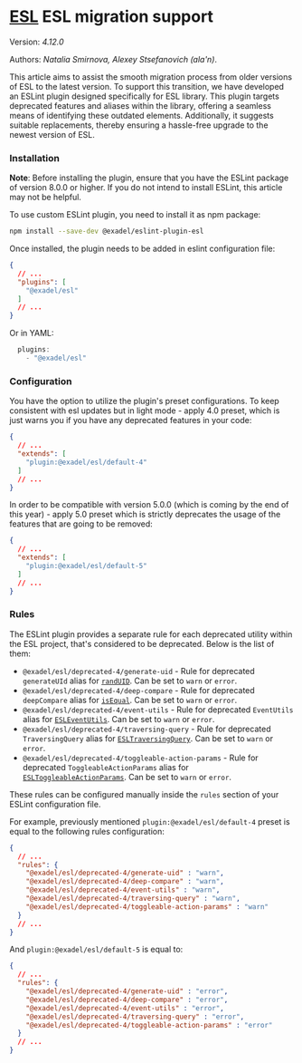 # [ESL](../../../) ESL migration support

Version: *4.12.0*

Authors: *Natalia Smirnova, Alexey Stsefanovich (ala'n)*.

<a name="intro"></a>

This article aims to assist the smooth migration process from older versions of ESL to the latest version. To support this transition, we have developed an ESLint plugin designed specifically for ESL library. This plugin targets deprecated features and aliases within the library, offering a seamless means of identifying these outdated elements. Additionally, it suggests suitable replacements, thereby ensuring a hassle-free upgrade to the newest version of ESL.

### Installation
**Note**: Before installing the plugin, ensure that you have the ESLint package of version 8.0.0 or higher. If you do not intend to install ESLint, this article may not be helpful.

To use custom ESLint plugin, you need to install it as npm package:

```bash
npm install --save-dev @exadel/eslint-plugin-esl
```

Once installed, the plugin needs to be added in eslint configuration file:

```json
{
  // ...
  "plugins": [
    "@exadel/esl"
  ]
  // ...
}
```

Or in YAML:
```js
  plugins: 
    - "@exadel/esl"
```

### Configuration
You have the option to utilize the plugin's preset configurations. To keep consistent with esl updates but in light mode - apply 4.0 preset, which is just warns you if you have any deprecated features in your code:

```json
{
  // ...
  "extends": [
    "plugin:@exadel/esl/default-4"
  ]
  // ...
}
```

 In order to be compatible with version 5.0.0 (which is coming by the end of this year) - apply 5.0 preset which is strictly deprecates the usage of the features that are going to be removed:

```json
{
  // ...
  "extends": [
    "plugin:@exadel/esl/default-5"
  ]
  // ...
}
```

### Rules

The ESLint plugin provides a separate rule for each deprecated utility within the ESL project, that's considered to be deprecated. Below is the list of them:

- `@exadel/esl/deprecated-4/generate-uid` - Rule for deprecated `generateUId` alias for [`randUID`](https://github.com/exadel-inc/esl/blob/417eb781a99cd789b43e893a24540ea7ae831141/src/modules/esl-utils/misc/uid.ts#L20). Can be set to `warn` or `error`.
- `@exadel/esl/deprecated-4/deep-compare` - Rule for deprecated `deepCompare` alias for [`isEqual`](https://github.com/exadel-inc/esl/blob/417eb781a99cd789b43e893a24540ea7ae831141/src/modules/esl-utils/misc/object/compare.ts#L4). Can be set to `warn` or `error`.
- `@exadel/esl/deprecated-4/event-utils` - Rule for deprecated `EventUtils` alias for [`ESLEventUtils`](https://github.com/exadel-inc/esl/blob/417eb781a99cd789b43e893a24540ea7ae831141/src/modules/esl-event-listener/core/api.ts#L13). Can be set to `warn` or `error`.
- `@exadel/esl/deprecated-4/traversing-query` - Rule for deprecated `TraversingQuery` alias for [`ESLTraversingQuery`](https://github.com/exadel-inc/esl/blob/417eb781a99cd789b43e893a24540ea7ae831141/src/modules/esl-traversing-query/core/esl-traversing-query.ts#L40). Can be set to `warn` or `error`.
- `@exadel/esl/deprecated-4/toggleable-action-params` - Rule for deprecated `ToggleableActionParams` alias for [`ESLToggleableActionParams`](https://github.com/exadel-inc/esl/blob/417eb781a99cd789b43e893a24540ea7ae831141/src/modules/esl-toggleable/core/esl-toggleable.ts#L15). Can be set to `warn` or `error`.

These rules can be configured manually inside the `rules` section of your ESLint configuration file.

For example, previously mentioned `plugin:@exadel/esl/default-4` preset is equal to the following rules configuration:

```json
{
  // ...
  "rules": {
    "@exadel/esl/deprecated-4/generate-uid" : "warn",
    "@exadel/esl/deprecated-4/deep-compare" : "warn",
    "@exadel/esl/deprecated-4/event-utils" : "warn",
    "@exadel/esl/deprecated-4/traversing-query" : "warn",
    "@exadel/esl/deprecated-4/toggleable-action-params" : "warn"
  }
  // ...
}
```

And `plugin:@exadel/esl/default-5` is equal to:

```json
{
  // ...
  "rules": {
    "@exadel/esl/deprecated-4/generate-uid" : "error",
    "@exadel/esl/deprecated-4/deep-compare" : "error",
    "@exadel/esl/deprecated-4/event-utils" : "error",
    "@exadel/esl/deprecated-4/traversing-query" : "error",
    "@exadel/esl/deprecated-4/toggleable-action-params" : "error"
  }
  // ...
}
```
